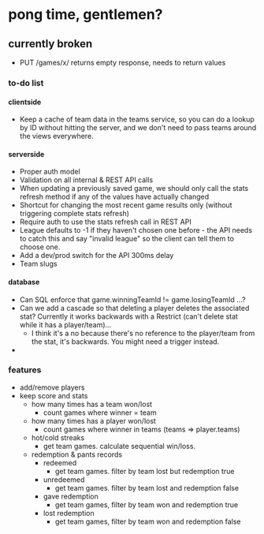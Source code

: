 # pong time, gentlemen?

## currently broken

* PUT /games/x/ returns empty response, needs to return values


### to-do list

#### clientside

* Keep a cache of team data in the teams service, so you can do a lookup by ID without hitting the server, and we don't need to pass teams around the views everywhere.


#### serverside

* Proper auth model
* Validation on all internal & REST API calls
* When updating a previously saved game, we should only call the stats refresh method if any of the values have actually changed
* Shortcut for changing the most recent game results only (without triggering complete stats refresh)
* Require auth to use the stats refresh call in REST API
* League defaults to -1 if they haven't chosen one before - the API needs to catch this and say "invalid league" so the client can tell them to choose one.
* Add a dev/prod switch for the API 300ms delay
* Team slugs


#### database

* Can SQL enforce that game.winningTeamId != game.losingTeamId ...?
* Can we add a cascade so that deleting a player deletes the associated stat? Currently it works backwards with a Restrict (can't delete stat while it has a player/team)...
    * I think it's a no because there's no reference to the player/team from the stat, it's backwards. You might need a trigger instead.
* 



### features

* add/remove players
* keep score and stats
    * how many times has a team won/lost
        * count games where winner = team
    * how many times has a player won/lost
        * count games where winner in teams (teams => player.teams)
    * hot/cold streaks
        * get team games. calculate sequential win/loss.
    * redemption & pants records
        * redeemed
            * get team games. filter by team lost but redemption true
        * unredeemed
            * get team games. filter by team lost and redemption false
        * gave redemption
            * get team games, filter by team won and redemption true
        * lost redemption
            * get team games, filter by team won and redemption false


